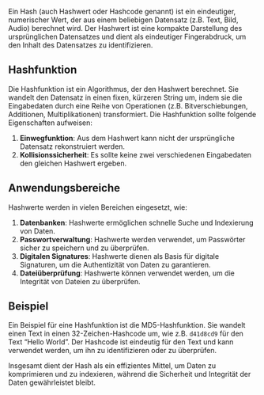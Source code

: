 
Ein Hash (auch Hashwert oder Hashcode genannt) ist ein eindeutiger, numerischer Wert, der aus einem beliebigen Datensatz (z.B. Text, Bild, Audio) berechnet wird. Der Hashwert ist eine kompakte Darstellung des ursprünglichen Datensatzes und dient als eindeutiger Fingerabdruck, um den Inhalt des Datensatzes zu identifizieren.

## Hashfunktion

Die Hashfunktion ist ein Algorithmus, der den Hashwert berechnet. Sie wandelt den Datensatz in einen fixen, kürzeren String um, indem sie die Eingabedaten durch eine Reihe von Operationen (z.B. Bitverschiebungen, Additionen, Multiplikationen) transformiert. Die Hashfunktion sollte folgende Eigenschaften aufweisen:

1. **Einwegfunktion**: Aus dem Hashwert kann nicht der ursprüngliche Datensatz rekonstruiert werden.
2. **Kollisionssicherheit**: Es sollte keine zwei verschiedenen Eingabedaten den gleichen Hashwert ergeben.

## Anwendungsbereiche

Hashwerte werden in vielen Bereichen eingesetzt, wie:

1. **Datenbanken**: Hashwerte ermöglichen schnelle Suche und Indexierung von Daten.
2. **Passwortverwaltung**: Hashwerte werden verwendet, um Passwörter sicher zu speichern und zu überprüfen.
3. **Digitalen Signatures**: Hashwerte dienen als Basis für digitale Signaturen, um die Authentizität von Daten zu garantieren.
4. **Dateiüberprüfung**: Hashwerte können verwendet werden, um die Integrität von Dateien zu überprüfen.

## Beispiel

Ein Beispiel für eine Hashfunktion ist die MD5-Hashfunktion. Sie wandelt einen Text in einen 32-Zeichen-Hashcode um, wie z.B. `d41d8cd9` für den Text “Hello World”. Der Hashcode ist eindeutig für den Text und kann verwendet werden, um ihn zu identifizieren oder zu überprüfen.

Insgesamt dient der Hash als ein effizientes Mittel, um Daten zu komprimieren und zu indexieren, während die Sicherheit und Integrität der Daten gewährleistet bleibt.